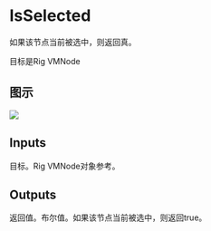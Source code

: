 # IsSelected

如果该节点当前被选中，则返回真。

目标是Rig VMNode

## 图示

![]($-20221218-20453229.png)

## Inputs

目标。Rig VMNode对象参考。  

## Outputs

返回值。布尔值。如果该节点当前被选中，则返回true。
